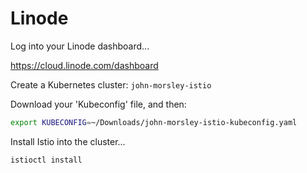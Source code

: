 ﻿# Linode

Log into your Linode dashboard...

https://cloud.linode.com/dashboard

Create a Kubernetes cluster: `john-morsley-istio`

Download your 'Kubeconfig' file, and then:

```bash
export KUBECONFIG=~/Downloads/john-morsley-istio-kubeconfig.yaml
```

Install Istio into the cluster...

```bash
istioctl install
```
